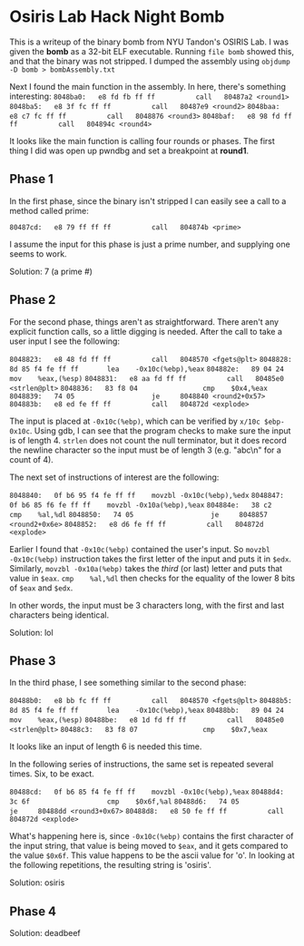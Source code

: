 # Osiris Lab Hack Night Bomb

This is a writeup of the binary bomb from NYU Tandon's OSIRIS Lab. I was given the **bomb** as a 32-bit ELF executable. Running `file bomb` showed this, and that the binary was not stripped. I dumped the assembly using `objdump -D bomb > bombAssembly.txt`

Next I found the main function in the assembly. In here, there's something interesting:
`8048ba0:	e8 fd fb ff ff       	call   80487a2 <round1>`
`8048ba5:	e8 3f fc ff ff       	call   80487e9 <round2>`
`8048baa:	e8 c7 fc ff ff       	call   8048876 <round3>`
`8048baf:	e8 98 fd ff ff       	call   804894c <round4>`

It looks like the main function is calling four rounds or phases. The first thing I did was open up pwndbg and set a breakpoint at **round1**.


## Phase 1
In the first phase, since the binary isn't stripped I can easily see a call to a method called prime:

`80487cd:	e8 79 ff ff ff       	call   804874b <prime>`

I assume the input for this phase is just a prime number, and supplying one seems to work.

Solution: 7 (a prime #)

## Phase 2
For the second phase, things aren't as straightforward. There aren't any explicit function calls, so a little digging is needed. After the call to take a user input I see the following:

`8048823:	e8 48 fd ff ff       	call   8048570 <fgets@plt>`
`8048828:	8d 85 f4 fe ff ff    	lea    -0x10c(%ebp),%eax`
`804882e:	89 04 24             	mov    %eax,(%esp)`
`8048831:	e8 aa fd ff ff       	call   80485e0 <strlen@plt>`
`8048836:	83 f8 04             	cmp    $0x4,%eax`
`8048839:	74 05                	je     8048840 <round2+0x57>`
`804883b:	e8 ed fe ff ff       	call   804872d <explode>`

The input is placed at `-0x10c(%ebp)`, which can be verified by `x/10c $ebp-0x10c`. Using gdb, I can see that the program checks to make sure the input is of length 4. `strlen` does not count the null terminator, but it does record the newline character so the input must be of length 3 (e.g. "abc\n" for a count of 4).

The next set of instructions of interest are the following:

`8048840:	0f b6 95 f4 fe ff ff 	movzbl -0x10c(%ebp),%edx`
`8048847:	0f b6 85 f6 fe ff ff 	movzbl -0x10a(%ebp),%eax`
`804884e:	38 c2                	cmp    %al,%dl`
`8048850:	74 05                	je     8048857 <round2+0x6e>`
`8048852:	e8 d6 fe ff ff       	call   804872d <explode>`

Earlier I found that `-0x10c(%ebp)` contained the user's input. So `movzbl -0x10c(%ebp)` instruction takes the first letter of the input and puts it in `$edx`. Similarly, `movzbl -0x10a(%ebp)` takes the *third* (or last) letter and puts that value in `$eax`. `cmp    %al,%dl` then checks for the equality of the lower 8 bits of `$eax` and `$edx`. 

In other words, the input must be 3 characters long, with the first and last characters being identical.

Solution: lol

## Phase 3
In the third phase, I see something similar to the second phase:

`80488b0:	e8 bb fc ff ff       	call   8048570 <fgets@plt>`
`80488b5:	8d 85 f4 fe ff ff    	lea    -0x10c(%ebp),%eax`
`80488bb:	89 04 24             	mov    %eax,(%esp)`
`80488be:	e8 1d fd ff ff       	call   80485e0 <strlen@plt>`
`80488c3:	83 f8 07             	cmp    $0x7,%eax`

It looks like an input of length 6 is needed this time.

In the following series of instructions, the same set is repeated several times. Six, to be exact.

`80488cd:	0f b6 85 f4 fe ff ff 	movzbl -0x10c(%ebp),%eax`
`80488d4:	3c 6f                	cmp    $0x6f,%al`
`80488d6:	74 05                	je     80488dd <round3+0x67>`
`80488d8:	e8 50 fe ff ff       	call   804872d <explode>`

What's happening here is, since `-0x10c(%ebp)` contains the first character of the input string, that value is being moved to `$eax`, and it gets compared to the value `$0x6f`. This value happens to be the ascii value for 'o'. In looking at the following repetitions, the resulting string is 'osiris'.


Solution: osiris

## Phase 4

Solution: deadbeef

